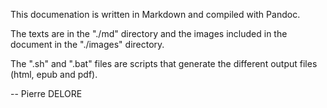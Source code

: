 This documenation is written in Markdown and compiled with Pandoc.

The texts are in the "./md" directory and the images included in the document in the "./images" directory.

The ".sh" and ".bat" files are scripts that generate the different output files (html, epub and pdf).

--
Pierre DELORE 
